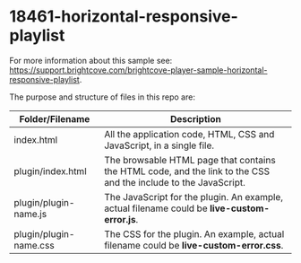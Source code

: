 <!-- BE SURE TO UPDATE NAME AND LINK TO DOC -->

# 18461-horizontal-responsive-playlist  
For more information about this sample see: https://support.brightcove.com/brightcove-player-sample-horizontal-responsive-playlist.

<p>The purpose and structure of files in this repo are:</p>

<table>
  <thead>
    <tr>
      <th>Folder/Filename</th>
      <th>Description</th>
    </tr>
  </thead>
  <tbody>
    <tr>
      <td>index.html</td>
      <td>All the application code, HTML, CSS and JavaScript, in a single file.</td>
    </tr>
    <tr>
      <td>plugin/index.html</td>
      <td>The browsable HTML page that contains the HTML code, and the link to the CSS and the include to the JavaScript.</td>
    </tr>
    <tr>
      <td>plugin/plugin-name.js</td>
      <td>The JavaScript for the plugin. An example, actual filename could be <strong>live-custom-error.js</strong>.</td>
    </tr>
    <tr>
      <td>plugin/plugin-name.css</td>
      <td>The CSS for the plugin. An example, actual filename could be <strong>live-custom-error.css</strong>.</td>
    </tr>
  </tbody>
</table>
